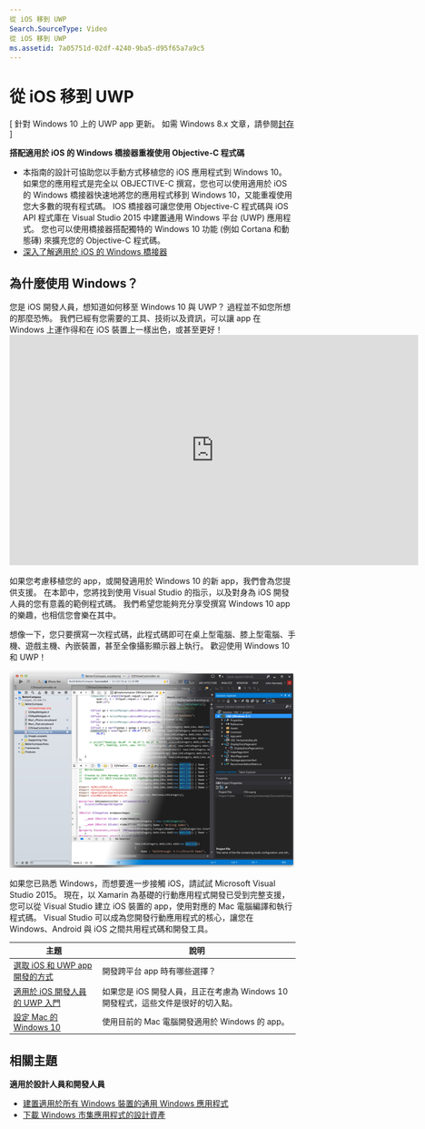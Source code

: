 ```yaml
---
從 iOS 移到 UWP
Search.SourceType: Video
從 iOS 移到 UWP
ms.assetid: 7a05751d-02df-4240-9ba5-d95f65a7a9c5
---
```


# 從 iOS 移到 UWP

\[ 針對 Windows 10 上的 UWP app 更新。 如需 Windows 8.x 文章，請參閱[封存](http://go.microsoft.com/fwlink/p/?linkid=619132) \]

**搭配適用於 iOS 的 Windows 橋接器重複使用 Objective-C 程式碼**

-   本指南的設計可協助您以手動方式移植您的 iOS 應用程式到 Windows 10。 如果您的應用程式是完全以 OBJECTIVE-C 撰寫，您也可以使用適用於 iOS 的 Windows 橋接器快速地將您的應用程式移到 Windows 10，又能重複使用您大多數的現有程式碼。 IOS 橋接器可讓您使用 Objective-C 程式碼與 iOS API 程式庫在 Visual Studio 2015 中建置通用 Windows 平台 (UWP) 應用程式。 您也可以使用橋接器搭配獨特的 Windows 10 功能 (例如 Cortana 和動態磚) 來擴充您的 Objective-C 程式碼。
-   [深入了解適用於 iOS 的 Windows 橋接器](https://dev.windows.com/bridges/ios)

## 為什麼使用 Windows？

您是 iOS 開發人員，想知道如何移至 Windows 10 與 UWP？ 過程並不如您所想的那麼恐怖。 我們已經有您需要的工具、技術以及資訊，可以讓 app 在 Windows 上運作得和在 iOS 裝置上一樣出色，或甚至更好！<iframe src="https://hubs-video.ssl.catalog.video.msn.com/embed/019d3337-80cf-4817-b50a-58f9463a4d27/IA?csid=ux-en-us&MsnPlayerLeadsWith=html&PlaybackMode=Inline&MsnPlayerDisplayShareBar=false&MsnPlayerDisplayInfoButton=false&iframe=true&QualityOverride=HD" width="720" height="405" allowFullScreen="true" frameBorder="0" scrolling="no">將 Android 或 iOS 應用程式移植到 Windows 和 Windows Phone</iframe>

如果您考慮移植您的 app，或開發適用於 Windows 10 的新 app，我們會為您提供支援。 在本節中，您將找到使用 Visual Studio 的指示，以及對身為 iOS 開發人員的您有意義的範例程式碼。 我們希望您能夠充分享受撰寫 Windows 10 app 的樂趣，也相信您會樂在其中。

想像一下，您只要撰寫一次程式碼，此程式碼即可在桌上型電腦、膝上型電腦、手機、遊戲主機、內嵌裝置，甚至全像攝影顯示器上執行。 歡迎使用 Windows 10 和 UWP！

![想挑戰看看嗎？](images/ios-to-uwp/mixedup.png)

如果您已熟悉 Windows，而想要進一步接觸 iOS，請試試 Microsoft Visual Studio 2015。 現在，以 Xamarin 為基礎的行動應用程式開發已受到完整支援，您可以從 Visual Studio 建立 iOS 裝置的 app，使用對應的 Mac 電腦編譯和執行程式碼。 Visual Studio 可以成為您開發行動應用程式的核心，讓您在 Windows、Android 與 iOS 之間共用程式碼和開發工具。
 

| 主題 | 說明 |
|-------|-------------|
| [選取 iOS 和 UWP app 開發的方式](selecting-an-approach-to-ios-and-uwp-app-development.md) | 開發跨平台 app 時有哪些選擇？ |
| [適用於 iOS 開發人員的 UWP 入門](getting-started-with-uwp-for-ios-developers.md) | 如果您是 iOS 開發人員，且正在考慮為 Windows 10 開發程式，這些文件是很好的切入點。 |
| [設定 Mac 的 Windows 10](setting-up-your-mac-with-windows-10.md) | 使用目前的 Mac 電腦開發適用於 Windows 的 app。 |

## 相關主題

**適用於設計人員和開發人員**
* [建置適用於所有 Windows 裝置的通用 Windows 應用程式](http://go.microsoft.com/fwlink/p/?LinkID=397871)
* [下載 Windows 市集應用程式的設計資產](https://msdn.microsoft.com/library/windows/apps/xaml/bg125377.aspx)
 



<!--HONumber=Mar16_HO1-->


